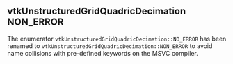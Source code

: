 ## vtkUnstructuredGridQuadricDecimation NON_ERROR

The enumerator `vtkUnstructuredGridQuadricDecimation::NO_ERROR` has been renamed to
`vtkUnstructuredGridQuadricDecimation::NON_ERROR` to avoid name collisions with pre-defined keywords
on the MSVC compiler.
